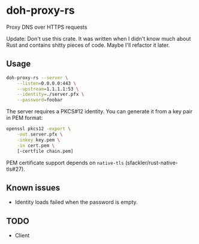 # doh-proxy-rs

Proxy DNS over HTTPS requests

Update: Don't use this crate. It was written when I didn't know much about Rust and contains shitty pieces of code. Maybe I'll refactor it later.

## Usage

```bash
doh-proxy-rs --server \
    --listen=0.0.0.0:443 \
    --upstream=1.1.1.1:53 \
    --identity=./server.pfx \
    --password=foobar
```

The server requires a PKCS#12 identity. You can generate it from a key pair in PEM format:

```bash
openssl pkcs12 -export \
    -out server.pfx \
    -inkey key.pem \
    -in cert.pem \
    [-certfile chain.pem]
```

PEM certificate support depends on `native-tls` (sfackler/rust-native-tls#27).

## Known issues

- Identity loads failed when the password is empty.

## TODO

- Client
